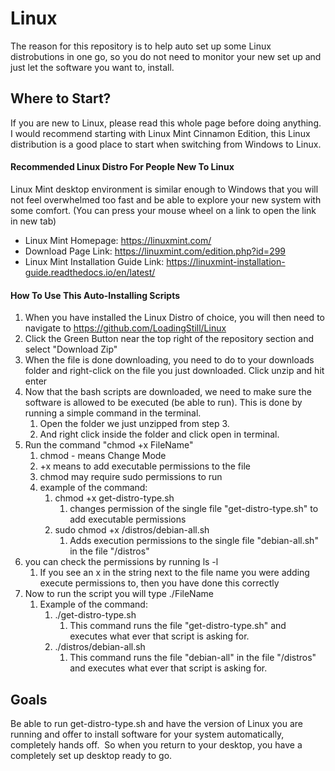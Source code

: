 # Linux

The reason for this repository is to help auto set up some Linux distrobutions in one go, so you do not need to monitor your new set up and just let the software you want to, install.


## Where to Start?
If you are new to Linux, please read this whole page before doing anything.  I would recommend starting with Linux Mint Cinnamon Edition, this Linux distribution is a good place to start when switching from Windows to Linux.

#### Recommended Linux Distro For People New To Linux
Linux Mint desktop environment is similar enough to Windows that you will not feel overwhelmed too fast and be able to explore your new system with some comfort.
(You can press your mouse wheel on a link to open the link in new tab)
* Linux Mint Homepage: https://linuxmint.com/
* Download Page Link: https://linuxmint.com/edition.php?id=299
* Linux Mint Installation Guide Link: https://linuxmint-installation-guide.readthedocs.io/en/latest/

#### How To Use This Auto-Installing Scripts
1. When you have installed the Linux Distro of choice, you will then need to navigate to https://github.com/LoadingStill/Linux
2. Click the Green Button near the top right of the repository section and select "Download Zip"
3. When the file is done downloading, you need to do to your downloads folder and right-click on the file you just downloaded.  Click unzip and hit enter
4. Now that the bash scripts are downloaded, we need to make sure the software is allowed to be executed (be able to run).  This is done by running a simple command in the terminal.
    1. Open the folder we just unzipped from step 3.
    2. And right click inside the folder and click open in terminal.
5. Run the command "chmod +x FileName"
    1. chmod - means Change Mode
    2. +x means to add executable permissions to the file
    3. chmod may require sudo permissions to run
    4. example of the command:
        1. chmod +x get-distro-type.sh
            1. changes permission of the single file "get-distro-type.sh" to add executable permissions
        2. sudo chmod +x /distros/debian-all.sh
            1. Adds execution permissions to the single file "debian-all.sh" in the file "/distros"
6. you can check the permissions by running ls -l
    1. If you see an x in the string next to the file name you were adding execute permissions to, then you have done this correctly
7. Now to run the script you will type ./FileName
    1. Example of the command:
        1. ./get-distro-type.sh
            1. This command runs the file "get-distro-type.sh" and executes what ever that script is asking for.
        3. ./distros/debian-all.sh
            1. This command runs the file "debian-all" in the file "/distros" and executes what ever that script is asking for.

## Goals
Be able to run get-distro-type.sh and have the version of Linux you are running and offer to install software for your system automatically, completely hands off.  So when you return to your desktop, you have a completely set up desktop ready to go.
